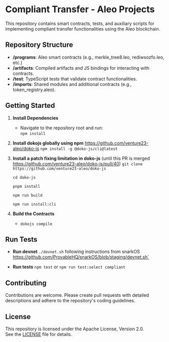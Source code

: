 # Compliant Transfer - Aleo Projects

This repository contains smart contracts, tests, and auxiliary scripts for implementing compliant transfer functionalities using the Aleo blockchain.

## Repository Structure

- **/programs**: Aleo smart contracts (e.g., merkle_tree8.leo, rediwsozfo.leo, etc.)
- **/artifacts**: Compiled artifacts and JS bindings for interacting with contracts.
- **/test**: TypeScript tests that validate contract functionalities.
- **/imports**: Shared modules and additional contracts (e.g., token_registry.aleo).

## Getting Started

1. **Install Dependencies**  
   - Navigate to the repository root and run:  
      `npm install`

2. **Install dokojs globally using npm** https://github.com/venture23-aleo/doko-js
      `npm install -g @doko-js/cli@latest`

3. **Install a patch fixing limitation in doko-js** (until this PR is merged https://github.com/venture23-aleo/doko-js/pull/40)
      `git clone https://github.com/venture23-aleo/doko-js`

      `cd doko-js`

      `pnpm install`

      `npm run build`

      `npm run install:cli`

4. **Build the Contracts**  
    - `dokojs compile`

## Run Tests  
   - **Run devnet** 
   `./devnet.sh` following instructions from snarkOS https://github.com/ProvableHQ/snarkOS/blob/staging/devnet.sh`
   
   - **Run tests**
   `npm test` or `npm run test:select compliant`

## Contributing

Contributions are welcome. Please create pull requests with detailed descriptions and adhere to the repository's coding guidelines.

## License

This repository is licensed under the Apache License, Version 2.0.  
See the [LICENSE](./LICENSE) file for details.